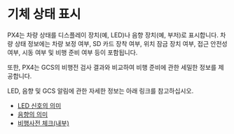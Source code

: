 # 기체 상태 표시

PX4는 차량 상태를 디스플레이 장치(예, LED)나 음향 장치(예, 부저)로 표시합니다. 차량 상태 정보에는 차량 보정 여부, SD 카드 장착 여부, 위치 잠금 장치 여부, 접근 안전성 여부, 시동 여부 및 비행 준비 여부 등이 포함됩니다.

또한, PX4는 GCS의 비행전 검사 결과와 비교하여 비행 준비에 관한 세밀한 정보를 제공합니다.

LED, 음향 및 GCS 알림에 관한 자세한 정보는 아래 링크를 참고하십시오. 

* [LED 신호의 의미](../getting_started/led_meanings.md)
* [음향의 의미](../getting_started/tunes.md)
* [비행사전 체크(내부)](../flying/pre_flight_checks.md)